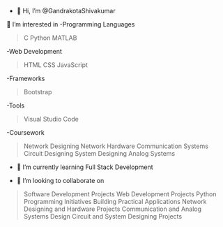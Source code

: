 - 👋 Hi, I’m @GandrakotaShivakumar

👀 I’m interested in 
-Programming Languages
>C
>Python
>MATLAB

-Web Development
>HTML
>CSS
>JavaScript

-Frameworks
>Bootstrap

-Tools
>Visual Studio Code

-Coursework
>Network Designing
>Network Hardware
>Communication Systems
>Circuit Designing
>System Designing
>Analog Systems

- 🌱 I’m currently learning Full Stack Development
  
- 💞️ I’m looking to collaborate on
>Software Development Projects
>Web Development Projects
>Python Programming Initiatives
>Building Practical Applications
>Network Designing and Hardware Projects
>Communication and Analog Systems Design
>Circuit and System Designing Projects 
